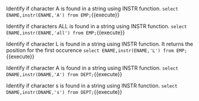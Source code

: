 
Identify if character A is found in a string using INSTR function. `select ENAME,instr(ENAME,'A') from EMP;`{{execute}}

Identify if characters ALL is found in a string using INSTR function. `select ENAME,instr(ENAME,'all') from EMP;`{{execute}}

Identify if character L is found in a string using INSTR function. It returns the position for the first occurence `select ENAME,instr(ENAME,'L') from EMP;`{{execute}}

Identify if character A is found in a string using INSTR function. `select DNAME,instr(DNAME,'A') from DEPT;`{{execute}}

Identify if character s is found in a string using INSTR function. `select DNAME,instr(DNAME,'s') from DEPT;`{{execute}}
